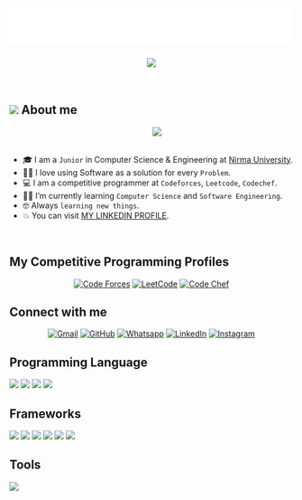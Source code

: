 <h1 align="center">
  <img src="./name.svg" alt="Divy Suthar" />
</h1>

<p align="center">
  <a href="https://github.com/DenverCoder1/readme-typing-svg"><img src="https://readme-typing-svg.herokuapp.com?font=Time+New+Roman&color=%23C8BE25&size=25&center=true&vCenter=true&width=600&height=100&lines=Software+Engineer;Computer+Science+Student;Always+learning+new+things"></a>
</p>
<br>

## <picture><img src = "https://github.com/7oSkaaa/7oSkaaa/blob/main/Images/about_me.gif?raw=true" width = 50px></picture> About me

<picture> <img align="right" src="https://github.com/7oSkaaa/7oSkaaa/blob/main/Images/Right_Side.gif?raw=true" width = 250px></picture>

<br><br>

- 🎓 I am a `Junior` in Computer Science & Engineering at <a href="https://nirmauni.ac.in/">Nirma University</a>. <i class="fas fa-university"></i>
- :technologist: I love using Software as a solution for every `Problem`.
- :computer: I am a competitive programmer at `Codeforces`, `Leetcode`, `Codechef`.
- :student: I’m currently learning `Computer Science` and `Software Engineering`.
- :nerd_face: Always `learning new things`.
- :boom: You can visit [MY LINKEDIN PROFILE](https://www.linkedin.com/in/divy-suthar-18a547241/).
<br>

## My Competitive Programming Profiles

<p align="center">
  <a href="https://codeforces.com/profile/Divy_029"><img src="https://img.icons8.com/external-tal-revivo-shadow-tal-revivo/50/000000/external-codeforces-programming-competitions-and-contests-programming-community-logo-shadow-tal-revivo.png" alt="Code Forces"/></a>
	<a href="https://leetcode.com/u/divysuthar/"><img src="https://img.icons8.com/external-tal-revivo-shadow-tal-revivo/50/000000/external-level-up-your-coding-skills-and-quickly-land-a-job-logo-shadow-tal-revivo.png" alt="LeetCode"/></a>
	<a href="https://www.codechef.com/users/divysuthar"><img src="https://img.icons8.com/color/50/000000/codechef.png" alt="Code Chef"/></a>
</p>

## Connect with me
<p align="center">
	<a href="mailto:divysuthar029@gmail.com"><img img src="https://img.shields.io/badge/gmail-%23EA4335.svg?style=plastic&logo=gmail&logoColor=white" alt="Gmail"/></a>
	<a href="https://github.com/divysuthar"><img src="https://img.shields.io/badge/github-%23181717.svg?style=plastic&logo=github&logoColor=white" alt="GitHub"/></a>
	<a href="https://wa.me/9909724010"><img src="https://img.shields.io/badge/whatsapp-%2325D366.svg?style=plastic&logo=whatsapp&logoColor=white" alt="Whatsapp"/></a>
	<a href="https://www.linkedin.com/in/divy-suthar-18a547241/"><img src="https://img.shields.io/badge/linkedin-%230A66C2.svg?style=plastic&logo=linkedin&logoColor=white" alt="LinkedIn"/></a>
	<a href="https://www.instagram.com/divy_029"><img src="https://img.shields.io/badge/instagram-%23E4405F.svg?style=plastic&logo=instagram&logoColor=white" alt="Instagram"/></a>
</p>

## Programming Language
<p>
  <img src="divysuthar\Images\c.svg">
  <img src="divysuthar\Images\cpp.svg">
  <img src="divysuthar\Images\python.svg">
  <img src="divysuthar\Images\js.svg">
</p>

## Frameworks
<p>
  <img src="divysuthar\Images\django.svg">
  <img src="divysuthar\Images\html.svg">
  <img src="divysuthar\Images\git.svg">
  <img src="divysuthar\Images\react.svg">
  <img src="divysuthar\Images\mysql.svg">
  <img src="divysuthar\Images\mongodb.svg">
</p>

## Tools
<p>
  <img src="divysuthar\Images\git.svg">
</p>
